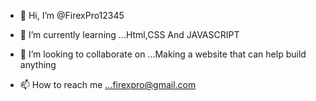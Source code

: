 - 👋 Hi, I’m @FirexPro12345

- 🌱 I’m currently learning ...Html,CSS And JAVASCRIPT
- 💞️ I’m looking to collaborate on ...Making a website that can help build anything
- 📫 How to reach me ...firexpro@gmail.com

<!---
FirexPro12345/FirexPro12345 is a ✨ special ✨ repository because its `README.md` (this file) appears on your GitHub profile.
You can click the Preview link to take a look at your changes.
--->
